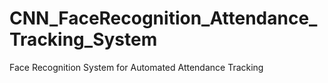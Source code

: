# CNN_FaceRecognition_Attendance_Tracking_System
Face Recognition System for Automated Attendance Tracking
